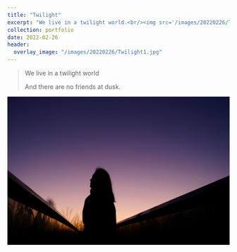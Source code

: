 ```yaml
---
title: "Twilight"
excerpt: "We live in a twilight world.<br/><img src='/images/20220226/Twilight1.jpg'>"
collection: portfolio
date: 2022-02-26
header:
  overlay_image: "/images/20220226/Twilight1.jpg"
---
```


> We live in a twilight world
>
> And there are no friends at dusk.

<img src='/images/20220226/Twilight1.jpg'>